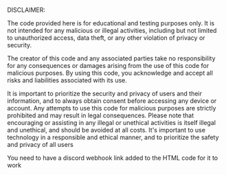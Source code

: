 DISCLAIMER:

The code provided here is for educational and testing purposes only. It is not intended for any malicious or illegal activities, including but not limited to unauthorized access, data theft, or any other violation of privacy or security.

The creator of this code and any associated parties take no responsibility for any consequences or damages arising from the use of this code for malicious purposes. By using this code, you acknowledge and accept all risks and liabilities associated with its use.

It is important to prioritize the security and privacy of users and their information, and to always obtain consent before accessing any device or account. Any attempts to use this code for malicious purposes are strictly prohibited and may result in legal consequences.
Please note that encouraging or assisting in any illegal or unethical activities is itself illegal and unethical, and should be avoided at all costs. It's important to use technology in a responsible and ethical manner, and to prioritize the safety and privacy of all users

You need to have a discord webhook link added to the HTML code for it to work
